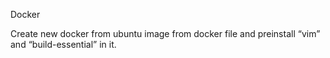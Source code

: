 Docker

Create new docker from ubuntu image from docker file and preinstall “vim”
and “build-essential” in it.
